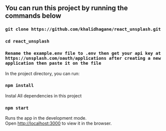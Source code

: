 ## You can run this project by running the commands below

### `git clone https://github.com/khalidhagane/react_unsplash.git`

### `cd react_unsplash`

### `Rename the example.env file to .env then get your api key at https://unsplash.com/oauth/applications after creating a new application then paste it on the file`

In the project directory, you can run:

### `npm install`

Instal All dependencies in this project

### `npm start`

Runs the app in the development mode.<br />
Open [http://localhost:3000](http://localhost:3000) to view it in the browser.
